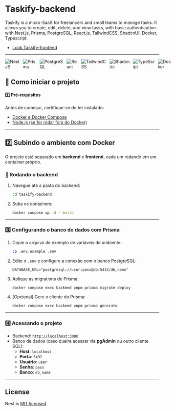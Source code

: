 # Taskify-backend

Taskify is a micro-SaaS for freelancers and small teams to manage tasks. It allows you to create, edit, delete, and view tasks, with basic authentication.
with Nest.js, Prisma, PostgreSQL, React.js, TailwindCSS, ShadcnUI, Docker, Typescript.

- [Look Taskify-frontend](https://github.com/yvesas/taskify-frontend)

---

<div data-badges style="display: flex; gap: 10px;">
    <img src="https://img.shields.io/badge/nestjs-%23E0234E.svg?style=for-the-badge&logo=nestjs&logoColor=white" alt="NestJS" />
    <img src="https://img.shields.io/badge/prisma-%232D3748.svg?style=for-the-badge&logo=prisma&logoColor=white" alt="Prisma" />
    <img src="https://img.shields.io/badge/postgresql-4169e1?style=for-the-badge&logo=postgresql&logoColor=white" alt="PostgreSQL" />
    <img src="https://img.shields.io/badge/react-%2320232a.svg?style=for-the-badge&logo=react&logoColor=%2361DAFB" alt="React" />
    <img src="https://img.shields.io/badge/tailwindcss-%2338B2AC.svg?style=for-the-badge&logo=tailwind-css&logoColor=white" alt="TailwindCSS" />
    <img src="https://img.shields.io/badge/shadcn/ui-000000?style=for-the-badge&logo=shadcn/ui&logoColor=white" alt="Shadcn/ui" />      
    <img src="https://img.shields.io/badge/typescript-%23007ACC.svg?style=for-the-badge&logo=typescript&logoColor=white" alt="TypeScript" /> 
    <img src="https://img.shields.io/badge/docker-257bd6?style=for-the-badge&logo=docker&logoColor=white" alt="Docker" />
  </div>

## **🚀 Como iniciar o projeto**  

#### **1️⃣ Pré-requisitos**
Antes de começar, certifique-se de ter instalado:  
- [Docker e Docker Compose](https://docs.docker.com/get-docker/)
- [Node.js (se for rodar fora do Docker)](https://nodejs.org/)

---

## **2️⃣ Subindo o ambiente com Docker**  
O projeto está separado em **backend** e **frontend**, cada um rodando em um container próprio.  

### **🔹 Rodando o backend**  
1. Navegue até a pasta do backend:  
   ```sh
   cd taskify-backend
   ```
2. Suba os containers:  
   ```sh
   docker compose up -d --build
   ```
   
---

### **3️⃣ Configurando o banco de dados com Prisma**
1. Copie o arquivo de exemplo de variáveis de ambiente:  
   ```sh
   cp .env.example .env
   ```
2. Edite o `.env` e configure a conexão com o banco PostgreSQL:  
   ```env
   DATABASE_URL="postgresql://user:pass@db:5432/db_name"
   ```
3. Aplique as migrations do Prisma:  
   ```sh
   docker compose exec backend pnpm prisma migrate deploy
   ```
4. (Opcional) Gere o cliente do Prisma:  
   ```sh
   docker compose exec backend pnpm prisma generate
   ```

---

### **4️⃣ Acessando o projeto**  
- Backend: [`http://localhost:3000`](http://localhost:3000)  
- Banco de dados (caso queira acessar via **pgAdmin** ou outro cliente SQL):  
  - **Host**: `localhost`
  - **Porta**: `5432`
  - **Usuário**: `user`
  - **Senha**: `pass`
  - **Banco**: `db_name`

---


## License

Nest is [MIT licensed](https://github.com/nestjs/nest/blob/master/LICENSE).
